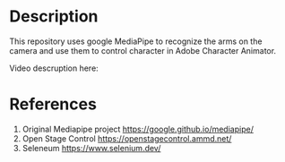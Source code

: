 # Description

This repository uses google MediaPipe to recognize the arms on the camera and use them to control character in Adobe Character Animator.

Video descruption here: 

# References

1) Original Mediapipe project  https://google.github.io/mediapipe/
2) Open Stage Control https://openstagecontrol.ammd.net/
3) Seleneum https://www.selenium.dev/

